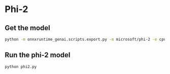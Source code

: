 # Phi-2

## Get the model

```bash
python -m onnxruntime_genai.scripts.export.py -m microsoft/phi-2 -e cpu -p int4 -o model/model.onnx
```

## Run the phi-2 model

```bash
python phi2.py
```
